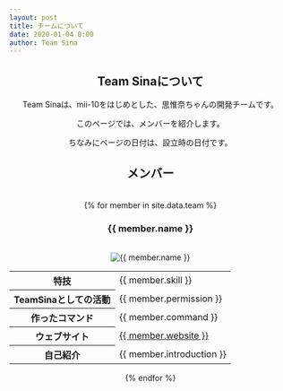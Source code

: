 ```yaml
---
layout: post
title: チームについて
date: 2020-01-04 0:00
author: Team Sina
---
```

<center>
<h2 class="main-title">Team Sinaについて</h2>
Team Sinaは、mii-10をはじめとした、思惟奈ちゃんの開発チームです。<br>

このページでは、メンバーを紹介します。<br>

ちなみにページの日付は、設立時の日付です。<br>
<h2 class="top-black">メンバー</h2><br>
{% for member in site.data.team %}
<br>
<h3>{{ member.name }}</h3>
<br>
<img src="{{ site.url }}/img/teammember/{{ member.img }}" title="{{ member.name }}" class="team-img">
<br>
<table>
<tr>
<th>特技</th>
<td>{{ member.skill }}</td>
</tr>
<tr>
<th>TeamSinaとしての活動</th>
<td>{{ member.permission }}</td> 
</tr>
<tr>
<th>作ったコマンド</th>
<td>{{ member.command }}</td> 
</tr>
<tr>
<th>ウェブサイト</th>
<td><a href="{{ member.website }}">{{ member.website }}</a></td>
</tr>
<tr>
<th>自己紹介</th>
<td>{{ member.introduction }}</td>
</tr>
</table>
{% endfor %}
</center>